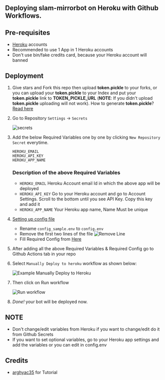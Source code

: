 ## Deploying slam-mirrorbot on Heroku with Github Workflows.

## Pre-requisites

- [Heroku](heroku.com) accounts
- Recommended to use 1 App in 1 Heroku accounts
- Don't use bin/fake credits card, because your Heroku account will banned

## Deployment

1. Give stars and Fork this repo then upload **token.pickle** to your forks, or you can upload your **token.pickle** to your Index and put your **token.pickle** link to **TOKEN_PICKLE_URL** (**NOTE**: If you didn't upload **token.pickle** uploading will not work). How to generate **token.pickle**? [Read here](https://github.com/breakdowns/slam-mirrorbot#getting-google-oauth-api-credential-file)

2. Go to Repository `Settings` -> `Secrets`

	![secrets](https://telegra.ph/file/bb8cb0eced5caad68a41b.jpg)

3. Add the below Required Variables one by one by clicking `New Repository Secret` everytime.

	```
	HEROKU_EMAIL
	HEROKU_API_KEY
	HEROKU_APP_NAME
	```

	### Description of the above Required Variables
	* `HEROKU_EMAIL` Heroku Account email Id in which the above app will be deployed
	* `HEROKU_API_KEY` Go to your Heroku account and go to Account Settings. Scroll to the bottom until you see API Key. Copy this key and add it
	* `HEROKU_APP_NAME` Your Heroku app name, Name Must be unique

4. [Setting up config file](https://github.com/breakdowns/slam-mirrorbot#setting-up-config-file)
	* Rename `config_sample.env` to `config.env`
	* Remove the first two lines of the file
	![Remove Line](https://telegra.ph/file/44202b627479d4f237f7c.jpg)
	* Fill Required Config from [Here](https://github.com/breakdowns/slam-mirrorbot/blob/master/config_sample.env)

5. After adding all the above Required Variables & Required Config go to Github Actions tab in your repo

6. Select `Manually Deploy to heroku` workflow as shown below:

	![Example Manually Deploy to Heroku](https://telegra.ph/file/38ffda0165d9671f1d5dc.jpg)

7. Then click on Run workflow

	![Run workflow](https://telegra.ph/file/c5b4c2e02f585cb59fe5c.jpg)

8. _Done!_ your bot will be deployed now.

## NOTE
- Don't change/edit variables from Heroku if you want to change/edit do it from Github Secrets
- If you want to set optional variables, go to your Heroku app settings and add the variables or you can edit in config.env

## Credits
- [arghyac35](https://github.com/arghyac35) for Tutorial
